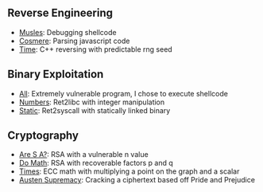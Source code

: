 ## Reverse Engineering
- [Musles](./rev/musles/): Debugging shellcode
- [Cosmere](./rev/cosmere/): Parsing javascript code
- [Time](./rev/time/): C++ reversing with predictable rng seed

## Binary Exploitation
- [All](./pwn/all/): Extremely vulnerable program, I chose to execute shellcode
- [Numbers](./pwn/numbersss/): Ret2libc with integer manipulation
- [Static](./pwn/static/): Ret2syscall with statically linked binary

## Cryptography
- [Are S A?](./crypto/are_s_a/): RSA with a vulnerable n value
- [Do Math](./crypto/do_math/): RSA with recoverable factors p and q
- [Times](./crypto/are_s_a/): ECC math with multiplying a point on the graph and a scalar
- [Austen Supremacy](./crypto/austen_supremacy/): Cracking a ciphertext based off Pride and Prejudice